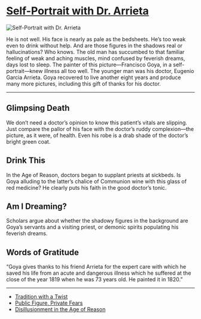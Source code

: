 # [Self-Portrait with Dr. Arrieta](http://artsmia.github.io/griot/#/o/1226)
![Self-Portrait with Dr. Arrieta](http://api.artsmia.org/images/1226/large.jpg)

He is not well. His face is nearly as pale as the bedsheets. He’s too weak even to drink without help. And are those figures in the shadows real or hallucinations? Who knows. The old man has succumbed to that familiar feeling of weak and aching muscles, mind confused by feverish dreams, days lost to sleep. The painter of this picture—Francisco Goya, in a self-portrait—knew illness all too well. The younger man was his doctor, Eugenio Garcia Arrieta. Goya recovered to live another eight years and produce many more pictures, including this gift of thanks for his doctor.

---

## Glimpsing Death

We don’t need a doctor’s opinion to know this patient’s vitals are slipping. Just compare the pallor of his face with the doctor’s ruddy complexion—the picture, as it were, of health. Even his robe is a drab shade of the doctor’s bright green coat.

## Drink This

In the Age of Reason, doctors began to supplant priests at sickbeds. Is Goya alluding to the latter’s chalice of Communion wine with this glass of red medicine? He clearly puts his faith in the good doctor’s tonic.

## Am I Dreaming?

Scholars argue about whether the shadowy figures in the background are Goya’s servants and a visiting priest, or demonic spirits populating his feverish dreams.

## Words of Gratitude

“Goya gives thanks to his friend Arrieta for the expert care with which he saved his life from an acute and dangerous illness which he suffered at the close of the year 1819 when he was 73 years old. He painted it in 1820.”

---

* [Tradition with a Twist](../stories/tradition-with-a-twist.md)
* [Public Figure, Private Fears](../stories/public-figure-private-fears.md)
* [Disillusionment in the Age of Reason](../stories/disillusionment-in-the-age-of-reason.md)
